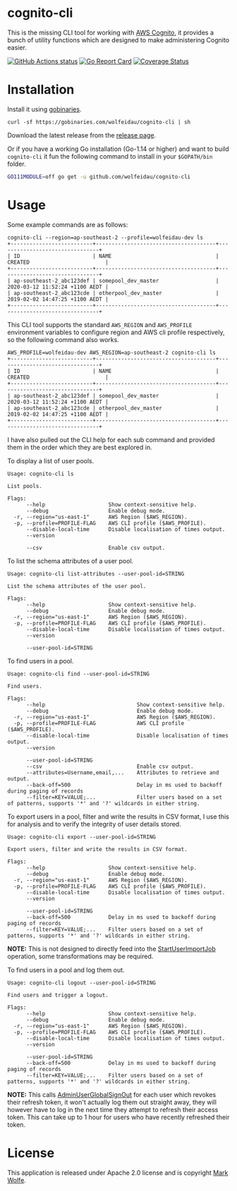 # cognito-cli

This is the missing CLI tool for working with [AWS Cognito](https://aws.amazon.com/cognito), it provides a bunch of utility functions which are designed to make administering Cognito easier.

[![GitHub Actions status](https://github.com/wolfeidau/cognito-cli/workflows/Go/badge.svg?branch=master)](https://github.com/wolfeidau/cognito-cli/actions?query=workflow%3AGo)
[![Go Report Card](https://goreportcard.com/badge/github.com/wolfeidau/cognito-cli)](https://goreportcard.com/report/github.com/wolfeidau/cognito-cli) [![Coverage Status](https://coveralls.io/repos/github/wolfeidau/cognito-cli/badge.svg?branch=master)](https://coveralls.io/github/wolfeidau/cognito-cli?branch=master)

# Installation

Install it using [gobinaries](https://gobinaries.com/).

```
curl -sf https://gobinaries.com/wolfeidau/cognito-cli | sh
```

Download the latest release from the [release page](https://github.com/wolfeidau/cognito-cli/releases).

Or if you have a working Go installation (Go-1.14 or higher) and want to build `cognito-cli` it fun the following command to install in your `$GOPATH/bin` folder.

```bash
GO111MODULE=off go get -u github.com/wolfeidau/cognito-cli
```

# Usage

Some example commands are as follows:

```
cognito-cli --region=ap-southeast-2 --profile=wolfeidau-dev ls
+--------------------------+--------------------------------------+--------------------------------+
| ID                       | NAME                                 | CREATED                        |
+--------------------------+--------------------------------------+--------------------------------+
| ap-southeast-2_abc123def | somepool_dev_master                  | 2020-03-12 11:52:24 +1100 AEDT |
| ap-southeast-2_abc123cde | otherpool_dev_master                 | 2019-02-02 14:47:25 +1100 AEDT |
+--------------------------+--------------------------------------+--------------------------------+
```

This CLI tool supports the standard `AWS_REGION` and `AWS_PROFILE` environment variables to configure region and AWS cli profile respectively, so the following command also works.

```
AWS_PROFILE=wolfeidau-dev AWS_REGION=ap-southeast-2 cognito-cli ls
+--------------------------+--------------------------------------+--------------------------------+
| ID                       | NAME                                 | CREATED                        |
+--------------------------+--------------------------------------+--------------------------------+
| ap-southeast-2_abc123def | somepool_dev_master                  | 2020-03-12 11:52:24 +1100 AEDT |
| ap-southeast-2_abc123cde | otherpool_dev_master                 | 2019-02-02 14:47:25 +1100 AEDT |
+--------------------------+--------------------------------------+--------------------------------+
```

I have also pulled out the CLI help for each sub command and provided them in the order which they are best explored in.

To display a list of user pools.

```
Usage: cognito-cli ls

List pools.

Flags:
      --help                    Show context-sensitive help.
      --debug                   Enable debug mode.
  -r, --region="us-east-1"      AWS Region ($AWS_REGION).
  -p, --profile=PROFILE-FLAG    AWS CLI profile ($AWS_PROFILE).
      --disable-local-time      Disable localisation of times output.
      --version

      --csv                     Enable csv output.
```

To list the schema attributes of a user pool.

```
Usage: cognito-cli list-attributes --user-pool-id=STRING

List the schema attributes of the user pool.

Flags:
      --help                    Show context-sensitive help.
      --debug                   Enable debug mode.
  -r, --region="us-east-1"      AWS Region ($AWS_REGION).
  -p, --profile=PROFILE-FLAG    AWS CLI profile ($AWS_PROFILE).
      --disable-local-time      Disable localisation of times output.
      --version

      --user-pool-id=STRING
```

To find users in a pool.

```
Usage: cognito-cli find --user-pool-id=STRING

Find users.

Flags:
      --help                             Show context-sensitive help.
      --debug                            Enable debug mode.
  -r, --region="us-east-1"               AWS Region ($AWS_REGION).
  -p, --profile=PROFILE-FLAG             AWS CLI profile ($AWS_PROFILE).
      --disable-local-time               Disable localisation of times output.
      --version

      --user-pool-id=STRING
      --csv                              Enable csv output.
      --attributes=Username,email,...    Attributes to retrieve and output.
      --back-off=500                     Delay in ms used to backoff during paging of records
      --filter=KEY=VALUE;...             Filter users based on a set of patterns, supports '*' and '?' wildcards in either string.
```

To export users in a pool, filter and write the results in CSV format, I use this for analysis and to verify the integrity of user details stored.

```
Usage: cognito-cli export --user-pool-id=STRING

Export users, filter and write the results in CSV format.

Flags:
      --help                    Show context-sensitive help.
      --debug                   Enable debug mode.
  -r, --region="us-east-1"      AWS Region ($AWS_REGION).
  -p, --profile=PROFILE-FLAG    AWS CLI profile ($AWS_PROFILE).
      --disable-local-time      Disable localisation of times output.
      --version

      --user-pool-id=STRING
      --back-off=500            Delay in ms used to backoff during paging of records
      --filter=KEY=VALUE;...    Filter users based on a set of patterns, supports '*' and '?' wildcards in either string.
```

**NOTE:** This is not designed to directly feed into the [StartUserImportJob](https://docs.aws.amazon.com/cognito-user-identity-pools/latest/APIReference/API_StartUserImportJob.html) operation, some transformations may be required.

To find users in a pool and log them out.

```
Usage: cognito-cli logout --user-pool-id=STRING

Find users and trigger a logout.

Flags:
      --help                    Show context-sensitive help.
      --debug                   Enable debug mode.
  -r, --region="us-east-1"      AWS Region ($AWS_REGION).
  -p, --profile=PROFILE-FLAG    AWS CLI profile ($AWS_PROFILE).
      --disable-local-time      Disable localisation of times output.
      --version

      --user-pool-id=STRING
      --back-off=500            Delay in ms used to backoff during paging of records
      --filter=KEY=VALUE;...    Filter users based on a set of patterns, supports '*' and '?' wildcards in either string.
```

**NOTE:** This calls [AdminUserGlobalSignOut](https://docs.aws.amazon.com/cognito-user-identity-pools/latest/APIReference/API_AdminUserGlobalSignOut.html) for each user which revokes their refresh token, it won't actually log them out straight away, they will however have to log in the next time they attempt to refresh their access token. This can take up to 1 hour for users who have recently refreshed their token.

# License

This application is released under Apache 2.0 license and is copyright [Mark Wolfe](https://www.wolfe.id.au).
